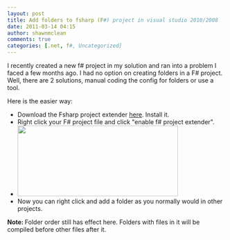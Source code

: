 ```yaml
---
layout: post
title: Add folders to fsharp (F#) project in visual studio 2010/2008
date: 2011-03-14 04:15
author: shawnmclean
comments: true
categories: [.net, f#, Uncategorized]
---
```

I recently created a new f# project in my solution and ran into a problem I faced a few months ago. I had no option on creating folders in a F# project. Well, there are 2 solutions, manual coding the config for folders or use a tool.

Here is the easier way:
<ul>
	<li>Download the Fsharp project extender <a href="http://fsprojectextender.codeplex.com/">here</a>. Install it.</li>
	<li>Right click your F# project file and click "enable f# project extender".</li>
	<li><a href="http://www.shawnmclean.com/blog/wp-content/uploads/2011/03/enableProjExt.png"><img class="aligncenter size-full wp-image-210" title="Enable F# Project Extender" src="http://www.shawnmclean.com/blog/wp-content/uploads/2011/03/enableProjExt.png" alt="" width="370" height="163" /></a></li>
	<li>Now you can right click and add a folder as you normally would in other projects.</li>
</ul>
<strong>Note: </strong>Folder order still has effect here. Folders with files in it will be compiled before other files after it.
